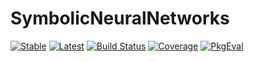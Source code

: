 # SymbolicNeuralNetworks

[![Stable](https://img.shields.io/badge/docs-stable-blue.svg)](https://JuliaGNI.github.io/SymbolicNeuralNetworks.jl/stable/)
[![Latest](https://img.shields.io/badge/docs-latest-blue.svg)](https://JuliaGNI.github.io/SymbolicNeuralNetworks.jl/latest/)
[![Build Status](https://github.com/JuliaGNI/SymbolicNeuralNetworks.jl/actions/workflows/CI.yml/badge.svg?branch=main)](https://github.com/JuliaGNI/SymbolicNeuralNetworks.jl/actions/workflows/CI.yml?query=branch%3Amain)
[![Coverage](https://codecov.io/gh/JuliaGNI/SymbolicNeuralNetworks.jl/branch/main/graph/badge.svg)](https://codecov.io/gh/JuliaGNI/SymbolicNeuralNetworks.jl)
[![PkgEval](https://JuliaCI.github.io/NanosoldierReports/pkgeval_badges/S/SymbolicNeuralNetworks.svg)](https://JuliaCI.github.io/NanosoldierReports/pkgeval_badges/S/SymbolicNeuralNetworks.html)
